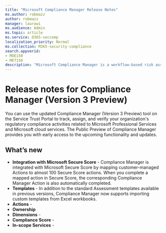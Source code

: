 ```yaml
---
title: "Microsoft Compliance Manager Release Notes"
ms.author: robmazz
author: robmazz
manager: laurawi
ms.audience: Admin
ms.topic: article
ms.service: O365-seccomp
localization_priority: Normal
ms.collection: M365-security-compliance
search.appverid: 
- MOE150
- MET150
description: "Microsoft Compliance Manager is a workflow-based risk assessment tool in the Microsoft Service Trust Portal that enables you to track, assign, and verify your organization's regulatory compliance activities related to Microsoft Professional Services and Microsoft cloud services, such as Microsoft Office 365, Microsoft Dynamics 365, and Microsoft Azure."
---
```


# Release notes for Compliance Manager (Version 3 Preview)

You can use the updated Compliance Manager (Version 3 Preview) tool on the Service Trust Portal  to track, assign, and verify your organization's regulatory compliance activities related to Microsoft Professional Services and Microsoft cloud services. The Public Preview of Compliance Manager provides you with early access to the upcoming functionality and updates.

## What’s new

- **Integration with Microsoft Secure Score** - Compliance Manager is integrated with Microsoft Secure Score by mapping customer-managed Actions to almost 100 Secure Score actions. When you complete a mapped action in Secure Score, the corresponding Compliance Manager Action is also automatically completed.
- **Templates** - In addition to the standard Assessment templates available in previous versions, Compliance Manager now supports importing custom templates from Excel workbooks.
- **Actions** - 
- **Ownership**
- **Dimensions** - 
- **Compliance Score** - 
- **In-scope Services** - 